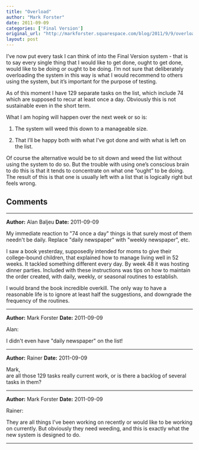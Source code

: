 ```yaml
---
title: "Overload"
author: "Mark Forster"
date: 2011-09-09
categories: ['Final Version']
original_url: "http://markforster.squarespace.com/blog/2011/9/9/overload.html"
layout: post
---
```


I’ve now put every task I can think of into the Final Version system - that is to say every single thing that I would like to get done, ought to get done, would like to be doing or ought to be doing. I’m not sure that deliberately overloading the system in this way is what I would recommend to others using the system, but it’s important for the purpose of testing.

As of this moment I have 129 separate tasks on the list, which include 74 which are supposed to recur at least once a day. Obviously this is not sustainable even in the short term.

What I am hoping will happen over the next week or so is:

1) The system will weed this down to a manageable size.

2) That I’ll be happy both with what I’ve got done and with what is left on the list.

Of course the alternative would be to sit down and weed the list without using the system to do so. But the trouble with using one’s conscious brain to do this is that it tends to concentrate on what one “ought” to be doing. The result of this is that one is usually left with a list that is logically right but feels wrong.


## Comments

---

**Author:** Alan Baljeu
**Date:** 2011-09-09

My immediate reaction to "74 once a day" things is that surely most of them needn't be daily. Replace "daily newspaper" with "weekly newspaper", etc.  
  
I saw a book yesterday, supposedly intended for moms to give their college-bound children, that explained how to manage living well in 52 weeks. It tackled something different every day. By week 48 it was hosting dinner parties. Included with these instructions was tips on how to maintain the order created, with daily, weekly, or seasonal routines to establish.   
  
I would brand the book incredible overkill. The only way to have a reasonable life is to ignore at least half the suggestions, and downgrade the frequency of the routines.

---

**Author:** Mark Forster
**Date:** 2011-09-09

Alan:  
  
I didn't even have "daily newspaper" on the list!

---

**Author:** Rainer
**Date:** 2011-09-09

Mark,  
are all those 129 tasks really current work, or is there a backlog of several tasks in them?

---

**Author:** Mark Forster
**Date:** 2011-09-09

Rainer:  
  
They are all things I've been working on recently or would like to be working on currently. But obviously they need weeding, and this is exactly what the new system is designed to do.

---
